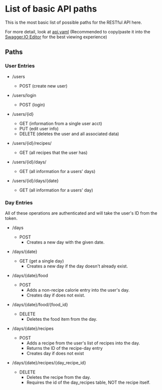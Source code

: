 # List of basic API paths

This is the most basic list of possible paths for the RESTful API here.

For more detail, look at [api.yaml](./api.yaml) (Recommended to copy/paste it into the [Swagger.IO Editor](https://editor.swagger.io/) for the best viewing experience)

## Paths

### User Entries
* /users
    * POST (create new user)

* /users/login
    * POST (login)

* /users/{id}
    * GET (information from a single user acct)
    * PUT (edit user info)
    * DELETE (deletes the user and all associated data)

* /users/{id}/recipes/
    * GET (all recipes that the user has)

* /users/{id}/days/
    * GET (all information for a users' days)

* /users/{id}/days/{date}
    * GET (all information for a users' day)

### Day Entries
All of these operations are authenticated and will take the user's ID from the token.

* /days
    * POST
        * Creates a new day with the given date.

* /days/{date}
    * GET (get a single day)
        * Creates a new day if the day doesn't already exist.

* /days/{date}/food
    * POST
        * Adds a non-recipe calorie entry into the user's day.
        * Creates day if does not exist.

* /days/{date}/food/{food_id}
    * DELETE
        * Deletes the food item from the day.

* /days/{date}/recipes
    * POST
        * Adds a recipe from the user's list of recipes into the day.
        * Returns the ID of the recipe-day entry
        * Creates day if does not exist

* /days/{date}/recipes/{day_recipe_id}
    * DELETE
        * Deletes the recipe from the day.
        * Requires the id of the day_recipes table, NOT the recipe itself.